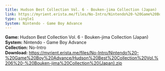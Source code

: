 ```yaml
---
title: Hudson Best Collection Vol. 6 - Bouken-jima Collection (Japan)
link: https://myrient.erista.me/files/No-Intro/Nintendo%20-%20Game%20Boy%20Advance/Hudson%20Best%20Collection%20Vol.%206%20-%20Bouken-jima%20Collection%20(Japan).zip
type: single1
System: Nintendo - Game Boy Advance
---
```

<b>Game:</b> Hudson Best Collection Vol. 6 - Bouken-jima Collection (Japan)<br>
<b>System:</b> Nintendo - Game Boy Advance<br>
<b>Collection:</b> No-Intro<br>
<b>Download:</b> https://myrient.erista.me/files/No-Intro/Nintendo%20-%20Game%20Boy%20Advance/Hudson%20Best%20Collection%20Vol.%206%20-%20Bouken-jima%20Collection%20(Japan).zip